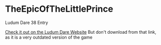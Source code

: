 # TheEpicOfTheLittlePrince
Ludum Dare 38 Entry

[Check it out on the Ludum Dare Website](https://ldjam.com/events/ludum-dare/38/epic-of-the-little-prince)
But don't download from that link, as it is a very outdated version of the game
